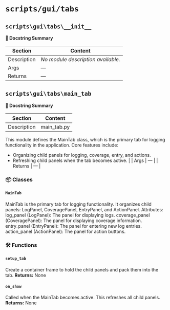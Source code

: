 # `scripts/gui/tabs`


## `scripts\gui\tabs\__init__`

**🧠 Docstring Summary**

| Section | Content |
|---------|---------|
| Description | *No module description available.* |
| Args | — |
| Returns | — |


## `scripts\gui\tabs\main_tab`

**🧠 Docstring Summary**

| Section | Content |
|---------|---------|
| Description | main_tab.py
This module defines the MainTab class, which is the primary tab for logging functionality in the application.
Core features include:
- Organizing child panels for logging, coverage, entry, and actions.
- Refreshing child panels when the tab becomes active. |
| Args | — |
| Returns | — |

### 📦 Classes
#### `MainTab`
MainTab is the primary tab for logging functionality.
It organizes child panels: LogPanel, CoveragePanel, EntryPanel, and ActionPanel.
Attributes:
log_panel (LogPanel): The panel for displaying logs.
coverage_panel (CoveragePanel): The panel for displaying coverage information.
entry_panel (EntryPanel): The panel for entering new log entries.
action_panel (ActionPanel): The panel for action buttons.

### 🛠️ Functions
#### `setup_tab`
Create a container frame to hold the child panels and pack them into the tab.
**Returns:**
None

#### `on_show`
Called when the MainTab becomes active. This refreshes all child panels.
**Returns:**
None
